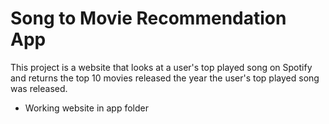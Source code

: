 # Song to Movie Recommendation App 

This project is a website that looks at a user's top played song on Spotify and returns the top 10 movies released the year the user's top played song was released. 



* Working website in app folder 
